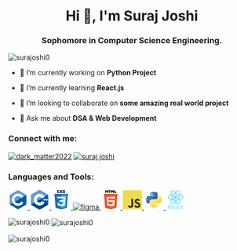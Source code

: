 <h1 align="center">Hi 👋, I'm Suraj Joshi</h1>
<h3 align="center">Sophomore in Computer Science Engineering.</h3>

<p align="left"> <img src="https://komarev.com/ghpvc/?username=surajoshi0&label=Profile%20views&color=0e75b6&style=flat" alt="surajoshi0" /> </p>

- 🔭 I’m currently working on **Python Project**

- 🌱 I’m currently learning **React.js**

- 👯 I’m looking to collaborate on **some amazing real world project**

- 💬 Ask me about **DSA & Web Development**

<h3 align="left">Connect with me:</h3>
<p align="left">
<a href="https://twitter.com/dark_matter2022" target="blank"><img align="center" src="https://raw.githubusercontent.com/rahuldkjain/github-profile-readme-generator/master/src/images/icons/Social/twitter.svg" alt="dark_matter2022" height="30" width="40" /></a>
<a href="https://www.linkedin.com/in/suraj-joshi-594270249/" target="blank"><img align="center" src="https://raw.githubusercontent.com/rahuldkjain/github-profile-readme-generator/master/src/images/icons/Social/linked-in-alt.svg" alt="suraj joshi" height="30" width="40" /></a>
</p>

<h3 align="left">Languages and Tools:</h3>
<p align="left"> <a href="https://www.cprogramming.com/" target="_blank" rel="noreferrer"> <img src="https://raw.githubusercontent.com/devicons/devicon/master/icons/c/c-original.svg" alt="c" width="40" height="40"/> </a> <a href="https://www.w3schools.com/cpp/" target="_blank" rel="noreferrer"> <img src="https://raw.githubusercontent.com/devicons/devicon/master/icons/cplusplus/cplusplus-original.svg" alt="cplusplus" width="40" height="40"/> </a> <a href="https://www.w3schools.com/css/" target="_blank" rel="noreferrer"> <img src="https://raw.githubusercontent.com/devicons/devicon/master/icons/css3/css3-original-wordmark.svg" alt="css3" width="40" height="40"/> </a> <a href="https://www.figma.com/" target="_blank" rel="noreferrer"> <img src="https://www.vectorlogo.zone/logos/figma/figma-icon.svg" alt="figma" width="40" height="40"/> </a> <a href="https://www.w3.org/html/" target="_blank" rel="noreferrer"> <img src="https://raw.githubusercontent.com/devicons/devicon/master/icons/html5/html5-original-wordmark.svg" alt="html5" width="40" height="40"/> </a> <a href="https://developer.mozilla.org/en-US/docs/Web/JavaScript" target="_blank" rel="noreferrer"> <img src="https://raw.githubusercontent.com/devicons/devicon/master/icons/javascript/javascript-original.svg" alt="javascript" width="40" height="40"/> </a> <a href="https://www.python.org" target="_blank" rel="noreferrer"> <img src="https://raw.githubusercontent.com/devicons/devicon/master/icons/python/python-original.svg" alt="python" width="40" height="40"/> </a> <a href="https://reactjs.org/" target="_blank" rel="noreferrer"> <img src="https://raw.githubusercontent.com/devicons/devicon/master/icons/react/react-original-wordmark.svg" alt="react" width="40" height="40"/> </a> </p>

<p><img align="left" src="https://github-readme-stats.vercel.app/api/top-langs?username=surajoshi0&show_icons=true&locale=en&layout=compact" alt="surajoshi0" /></p>

<p>&nbsp;<img align="center" src="https://github-readme-stats.vercel.app/api?username=surajoshi0&show_icons=true&locale=en" alt="surajoshi0" /></p>

<p><img align="center" src="https://github-readme-streak-stats.herokuapp.com/?user=surajoshi0&" alt="surajoshi0" /></p>
